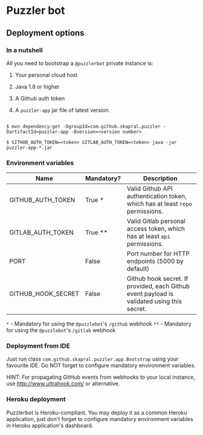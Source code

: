 # Puzzler bot

## Deployment options

### In a nutshell

All you need to bootstrap a `@puzzlerbot` private instance is:

1. Your personal cloud host

2. Java 1.8 or higher

3. A Github auth token

4. A `puzzler-app` jar file of latest version.


```

$ mvn dependency:get -DgroupId=com.github.skapral.puzzler -DartifactId=puzzler-app -Dversion=<version number>

$ GITHUB_AUTH_TOKEN=<token> GITLAB_AUTH_TOKEN=<token> java -jar puzzler-app-*.jar

``` 

### Environment variables

| Name                 | Mandatory?  | Description                                                                                |
|----------------------|-------------|--------------------------------------------------------------------------------------------|
| GITHUB_AUTH_TOKEN    | True *      | Valid Github API authentication token, which has at least `repo` permissions.              |
| GITLAB_AUTH_TOKEN    | True **     | Valid Gitlab personal access token, which has at least `api` permissions.                  |
| PORT                 | False       | Port number for HTTP endpoints (5000 by default)                                           |
| GITHUB_HOOK_SECRET   | False       | Github hook secret. If provided, each Github event payload is validated using this secret. |

`*` - Mandatory for using the `@puzzlebot`'s `/github` webhook
`**` - Mandatory for using the `@puzzlebot`'s `/gitlab` webhook


### Deployment from IDE

Just run class `com.github.skapral.puzzler.app.Bootstrap` using your favourite IDE.
Do NOT forget to configure mandatory environment variables.

HINT: For propagating GitHub events from webhooks to your local instance,
use http://www.ultrahook.com/ or alternative.

### Heroku deployment

Puzzlerbot is Heroku-compliant. You may deploy it as a common Heroku application,
just don't forget to configure mandatory environment variables in Heroku
application's dashboard. 
